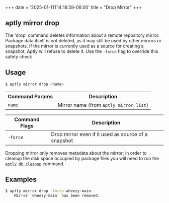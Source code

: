 +++
date = '2025-01-11T14:18:59-06:00'
title = "Drop Mirror"
+++

aptly mirror drop
-----------------


The 'drop' command deletes information about a remote repository mirror. Package data itself is not deleted, as it may still be used by other mirrors or snapshots. If the mirror is currently used as a source for creating a snapshot, Aptly will refuse to delete it. Use the `-force` flag to override this safety check

## Usage
```bash
$ aptly mirror drop <name>
```

| Command Params | Description |
|---|---|
| `name` | Mirror name (from `aptly mirror list`) |

| Command Flags | Description |
|---|---|
| `-force` | Drop mirror even if it used as source of a snapshot |

Dropping mirror only removes metadata about the mirror; in order to
cleanup the disk space occupied by package files you will need to run the
[`aptly db cleanup`](/doc/commands/db/cleanup/) command.

## Examples
```bash
$ aptly mirror drop -force wheezy-main
    Mirror `wheezy-main` has been removed.
```

